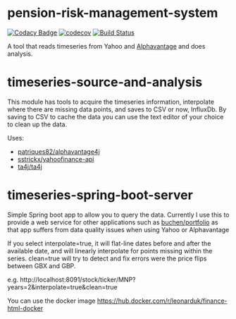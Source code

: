 # pension-risk-management-system

[![Codacy Badge](https://api.codacy.com/project/badge/Grade/31749b533d2e4621a9c2c878f21f2ae4)](https://www.codacy.com/app/github_65/pension-risk-management-system?utm_source=github.com&utm_medium=referral&utm_content=leonarduk/pension-risk-management-system&utm_campaign=badger) [![codecov](https://codecov.io/gh/leonarduk/pension-risk-management-system/branch/master/graph/badge.svg)](https://codecov.io/gh/leonarduk/pension-risk-management-system) [![Build Status](https://travis-ci.org/leonarduk/pension-risk-management-system.svg?branch=master)](https://travis-ci.org/leonarduk/pension-risk-management-system)



A tool that reads timeseries from Yahoo and [Alphavantage](https://www.alphavantage.co/documentation) and does analysis.

# timeseries-source-and-analysis
This module has tools to acquire the timeseries information, interpolate where there are missing data points, and saves to CSV or now, InfluxDb.  By saving to CSV to cache the data you can use the text editor of your choice to clean up the data.

Uses:

* [patriques82/alphavantage4j](https://github.com/patriques82/alphavantage4j)
* [sstrickx/yahoofinance-api](https://github.com/sstrickx/yahoofinance-api)
* [ta4j/ta4j](https://github.com/ta4j/ta4j)

# timeseries-spring-boot-server

Simple Spring boot app to allow you to query the data.  Currently I use this to provide a web service for other applications such as [buchen/portfolio](https://github.com/buchen/portfolio) as that app suffers from data quality issues when using Yahoo or Alphavantage

If you select interpolate=true, it will flat-line dates before and after the available date, and will linearly interpolate for points missing within the series.  clean=true will try to detect and fix errors were the price flips between GBX and GBP.

e.g. 
http://localhost:8091/stock/ticker/MNP?years=2&interpolate=true&clean=true

You can use the docker image https://hub.docker.com/r/leonarduk/finance-html-docker
